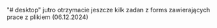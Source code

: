 "# desktop" 
jutro otrzymacie jeszcze kilk  zadan z forms zawierających  prace z plikiem (06.12.2024)
